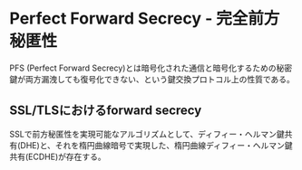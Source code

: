 # Perfect Forward Secrecy - 完全前方秘匿性

PFS (Perfect Forward Secrecy)とは暗号化された通信と暗号化するための秘密鍵が両方漏洩しても復号化できない、という鍵交換プロトコル上の性質である。

## SSL/TLSにおけるforward secrecy

SSLで前方秘匿性を実現可能なアルゴリズムとして、ディフィー・ヘルマン鍵共有(DHE)と、それを楕円曲線暗号で実現した、楕円曲線ディフィー・ヘルマン鍵共有(ECDHE)が存在する。
